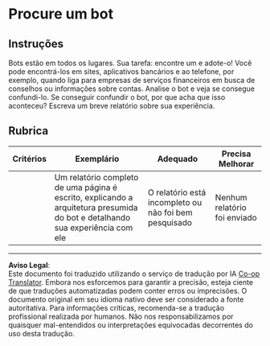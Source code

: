<!--
CO_OP_TRANSLATOR_METADATA:
{
  "original_hash": "1d7583e8046dacbb0c056d5ba0a71b16",
  "translation_date": "2025-08-29T22:33:21+00:00",
  "source_file": "6-NLP/1-Introduction-to-NLP/assignment.md",
  "language_code": "br"
}
-->
# Procure um bot

## Instruções

Bots estão em todos os lugares. Sua tarefa: encontre um e adote-o! Você pode encontrá-los em sites, aplicativos bancários e ao telefone, por exemplo, quando liga para empresas de serviços financeiros em busca de conselhos ou informações sobre contas. Analise o bot e veja se consegue confundi-lo. Se conseguir confundir o bot, por que acha que isso aconteceu? Escreva um breve relatório sobre sua experiência.

## Rubrica

| Critérios | Exemplário                                                                                                   | Adequado                                    | Precisa Melhorar      |
| --------- | ----------------------------------------------------------------------------------------------------------- | ------------------------------------------ | --------------------- |
|           | Um relatório completo de uma página é escrito, explicando a arquitetura presumida do bot e detalhando sua experiência com ele | O relatório está incompleto ou não foi bem pesquisado | Nenhum relatório foi enviado |

---

**Aviso Legal**:  
Este documento foi traduzido utilizando o serviço de tradução por IA [Co-op Translator](https://github.com/Azure/co-op-translator). Embora nos esforcemos para garantir a precisão, esteja ciente de que traduções automatizadas podem conter erros ou imprecisões. O documento original em seu idioma nativo deve ser considerado a fonte autoritativa. Para informações críticas, recomenda-se a tradução profissional realizada por humanos. Não nos responsabilizamos por quaisquer mal-entendidos ou interpretações equivocadas decorrentes do uso desta tradução.